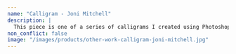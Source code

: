 ```yaml
---
name: "Calligram - Joni Mitchell"
description: |
  This piece is one of a series of calligrams I created using Photoshop's displace technique to overlay text on top of an image.
non_conflict: false
image: "/images/products/other-work-calligram-joni-mitchell.jpg"
---
```

